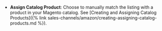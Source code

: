 
- **Assign Catalog Product**: Choose to manually match the listing with a product in your Magento catalog. See [Creating and Assigning Catalog Products]({% link sales-channels/amazon/creating-assigning-catalog-products.md %}).
